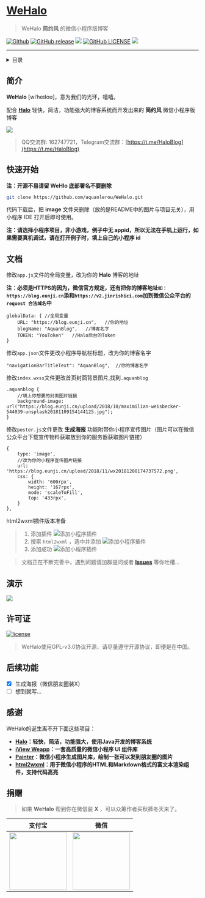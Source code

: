 <h1>
    <a href="#" target="_blank">WeHalo</a>
</h1>

> WeHalo **简约风** 的微信小程序版博客

[![Github](https://img.shields.io/badge/Author-Aquan-FF4500.svg)](https://github.com/aquanlerou)
[![GitHub release](	https://img.shields.io/github/release/aquanlerou/WeHalo.svg)](https://github.com/aquanlerou/WeHalo/releases)
![](https://img.shields.io/github/languages/code-size/aquanlerou/WeHalo.svg)
[![GitHub LICENSE](https://img.shields.io/github/license/aquanlerou/WeHalo.svg)](https://github.com/aquanlerou/WeHalo/blob/master/LICENSE)
![](https://img.shields.io/github/stars/aquanlerou/WeHalo.svg?label=Stars&style=social)

------------------------------

<details><summary>目录</summary>

- [简介](#简介)
- [快速开始](#快速开始)
- [文档](#文档)
- [演示](#演示)
- [许可证](#许可证)
- [后续功能](#后续功能)
- [感谢](#感谢)
- [捐赠](#捐赠)

</details>

## 简介

**WeHalo** [wiˈheɪloʊ]，意为我们的光环，嘻嘻。

配合 [**Halo**](https://github.com/ruibaby/halo) 轻快，简洁，功能强大的博客系统而开发出来的 **简约风** 微信小程序版博客

![](https://raw.githubusercontent.com/aquanlerou/WeHalo/master/image/demo.jpg)

> QQ交流群: 162747721，Telegram交流群：[https://t.me/HaloBlog](https://t.me/HaloBlog)

## 快速开始

**注：开源不易请留 WeHlo 底部署名不要删除**

```bash
git clone https://github.com/aquanlerou/WeHalo.git
```

代码下载后，把 **image** 文件夹删除（放的是README中的图片与项目无关），用小程序 IDE 打开后即可使用。

**注：请选择小程序项目，非小游戏，例子中无 appid，所以无法在手机上运行，如果需要真机调试，请在打开例子时，填上自己的小程序 id**


## 文档

修改``app.js``文件的全局变量，改为你的 **Halo** 博客的地址 

**注：必须是HTTPS的因为，微信官方规定，还有把你的博客地址``如：https://blog.eunji.cn``添和``https://v2.jinrishici.com``加到微信公众平台的 ``request 合法域名``中**

```
globalData: { //全局变量
    URL: "https://blog.eunji.cn",   //你的地址
    blogName: "AquanBlog",   //博客名字
    TOKEN: "YouToken"   //Halo后台的Token
}
```

修改``app.json``文件更改小程序导航栏标题，改为你的博客名字


```
"navigationBarTitleText": "AquanBlog",  //你的博客名字
```


修改``index.wxss``文件更改首页封面背景图片,找到``.aquanblog``

```
.aquanblog {
    //填上你想要的封面图片链接
    background-image: url("https://blog.eunji.cn/upload/2018/10/maximilian-weisbecker-544039-unsplash20181109154144125.jpg");
}
```

修改``poster.js``文件更改 **生成海报** 功能附带你小程序宣传图片（图片可以在微信公众平台下载宣传物料获取放到你的服务器获取图片链接）

```
{
    type: 'image',
    //改为你的小程序宣传图片链接
    url: 'https://blog.eunji.cn/upload/2018/11/wx20181208174737572.png',
    css: {
        width: '600rpx',
        height: '167rpx',
        mode: 'scaleToFill',
        top: '433rpx',
    }
},
```


html2wxml插件版本准备

> 1. 添加插件
![添加小程序插件](https://www.qwqoffice.com/html2wxml/images/plugin-1.png "添加小程序插件")
> 2. 搜索 `html2wxml` ，选中并添加
![添加小程序插件](https://www.qwqoffice.com/html2wxml/images/plugin-2.png "添加小程序插件")
> 3. 添加成功
![添加小程序插件](https://www.qwqoffice.com/html2wxml/images/plugin-3.png "添加小程序插件")


> 文档正在不断完善中，遇到问题请加群提问或者 [**Issues**](https://github.com/aquanlerou/WeHalo/issues) 等你吐槽...


## 演示

![](https://raw.githubusercontent.com/aquanlerou/WeHalo/master/image/wx.png)


## 许可证

[![license](https://img.shields.io/github/license/ruibaby/halo.svg)](https://github.com/ruibaby/halo/blob/master/LICENSE)

> WeHalo使用GPL-v3.0协议开源，请尽量遵守开源协议，即便是在中国。

## 后续功能

- [x] 生成海报（微信朋友圈装X）
- [ ] 想到就写...

## 感谢

WeHalo的诞生离不开下面这些项目：

- **[Halo](https://github.com/ruibaby/halo)：轻快，简洁，功能强大，使用Java开发的博客系统**
- **[iView Weapp](https://github.com/TalkingData/iview-weapp)：一套高质量的微信小程序 UI 组件库**
- **[Painter](https://github.com/Kujiale-Mobile/Painter)：微信小程序生成图片库，绘制一张可以发到朋友圈的图片**
- **[html2wxml](https://github.com/qwqoffice/html2wxml)：用于微信小程序的HTML和Markdown格式的富文本渲染组件，支持代码高亮**

## 捐赠

> 如果 **WeHalo** 帮到你在微信装 **X** ，可以众筹作者买秋裤冬天来了。

| 支付宝  | 微信  |
| :------------: | :------------: |
| <img src="https://raw.githubusercontent.com/aquanlerou/WeHalo/master/image/alipay.png" width="150"/>  | <img src="https://raw.githubusercontent.com/aquanlerou/WeHalo/master/image/wechat.png" width="150" />  |


